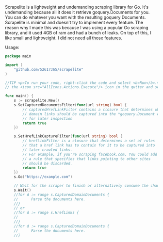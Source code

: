 Scrapelite is a lightweight and undemanding scraping library for Go. It's undemanding because all it does it retrieve goquery.Documents for you.
You can do whatever you want with the resulting goquery Documents. Scrapelite is minimal and doesn't try to implement every feature.
The reason why I made this was because I was using a popular Go scraping library, and it used 4GB of ram and had a bunch of leaks. 
On top of this, I like small and lightweight. I did not need all those features. 

Usage:
```go
package main

import (
	"github.com/52617365/scrapelite"
)

//TIP <p>To run your code, right-click the code and select <b>Run</b>.</p> <p>Alternatively, click
// the <icon src="AllIcons.Actions.Execute"/> icon in the gutter and select the <b>Run</b> menu item from here.</p>

func main() {
	s := scrapelite.New()
	s.SetCapturedDocumentsFilter(func(url string) bool {
		// capturedHrefLinkFilter contains a closure that determines what scraped
		// domain links should be captured into the *goquery.Document channel
		// for later inspection
		return true
	})

	s.SetHrefLinkCaptureFilter(func(url string) bool {
		// hrefLinkFilter is a closure that determines a set of rules
		// that a href link has to contain for it to be captured into
		// later crawled links.
		// For example, if you're scraping facebook.com, You could add
		// a rule that specifies that links pointing to other sites
		// should be discarded.
		return true
	})
	s.Go("https://example.com")

	// Wait for the scraper to finish or alternatively consume the channels in real-time
	s.Wait()
	//for d := range s.CapturedDomainDocuments {
	// 		Parse the documents here.
	//}
	// or
	//for d := range s.HrefLinks {
	//
	//}
	//for d := range s.CapturedDomainDocuments {
	// 		Parse the documents here.
	//}
```
